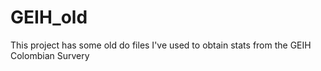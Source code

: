 # GEIH_old
This project has some old do files I've used to obtain stats from the GEIH Colombian Survery
